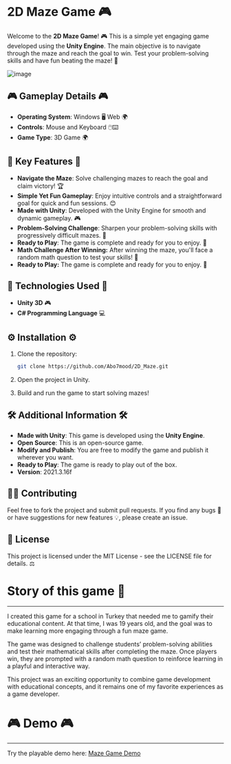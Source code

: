 # 2D Maze Game 🎮

Welcome to the **2D Maze Game**! 🎮 This is a simple yet engaging game developed using the **Unity Engine**. The main objective is to navigate through the maze and reach the goal to win. Test your problem-solving skills and have fun beating the maze! 🧩

![image](https://github.com/user-attachments/assets/1ebea80f-d0ab-4d8f-8a81-a1d50449292c)


## 🎮 Gameplay Details 🎮

- **Operating System**: Windows 🖥️  Web 🌍
- **Controls**: Mouse and Keyboard 🖱️⌨️
- **Game Type**: 3D Game 🌍

## 🌟 Key Features 🌟

- **Navigate the Maze**: Solve challenging mazes to reach the goal and claim victory! 🏆
- **Simple Yet Fun Gameplay**: Enjoy intuitive controls and a straightforward goal for quick and fun sessions. 😊
- **Made with Unity**: Developed with the Unity Engine for smooth and dynamic gameplay. 🎮
- **Problem-Solving Challenge**: Sharpen your problem-solving skills with progressively difficult mazes. 🧠
- **Ready to Play**: The game is complete and ready for you to enjoy. 🎉
- **Math Challenge After Winning:** After winning the maze, you'll face a random math question to test your skills! 🧮
- **Ready to Play:** The game is complete and ready for you to enjoy. 🎉

## 🔧 Technologies Used 🔧

- **Unity 3D** 🎮
- **C# Programming Language** 💻

## ⚙️ Installation ⚙️

1. Clone the repository:

   ```bash
   git clone https://github.com/Abo7mood/2D_Maze.git
   ```
2. Open the project in Unity.
3. Build and run the game to start solving mazes!

## 🛠️ Additional Information 🛠️

- **Made with Unity**: This game is developed using the **Unity Engine**.
- **Open Source**: This is an open-source game.
- **Modify and Publish**: You are free to modify the game and publish it wherever you want.
- **Ready to Play**: The game is ready to play out of the box.
- **Version**: 2021.3.16f

## 🧑‍🤝 Contributing

Feel free to fork the project and submit pull requests. If you find any bugs 🐞 or have suggestions for new features 💡, please create an issue.

## 📜 License

This project is licensed under the MIT License - see the LICENSE file for details. ⚖️

# Story of this game 📖
--------------------------

I created this game for a school in Turkey that needed me to gamify their educational content. At that time, I was 19 years old, and the goal was to make learning more engaging through a fun maze game.

The game was designed to challenge students’ problem-solving abilities and test their mathematical skills after completing the maze. Once players win, they are prompted with a random math question to reinforce learning in a playful and interactive way.

This project was an exciting opportunity to combine game development with educational concepts, and it remains one of my favorite experiences as a game developer.



# 🎮 Demo 🎮
--------------------------

Try the playable demo here: [Maze Game Demo](https://abo-7mood.itch.io/2d-maze)


